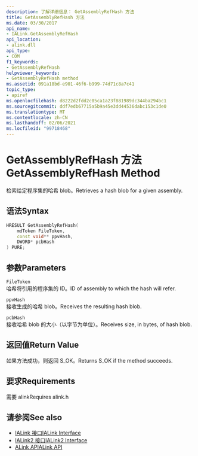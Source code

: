 ```yaml
---
description: 了解详细信息： GetAssemblyRefHash 方法
title: GetAssemblyRefHash 方法
ms.date: 03/30/2017
api_name:
- IALink.GetAssemblyRefHash
api_location:
- alink.dll
api_type:
- COM
f1_keywords:
- GetAssemblyRefHash
helpviewer_keywords:
- GetAssemblyRefHash method
ms.assetid: 091a18bd-e901-46f6-b999-74d71c8a7c41
topic_type:
- apiref
ms.openlocfilehash: d8222d2fdd2c05ca1a23f881989dc344ba294bc1
ms.sourcegitcommit: ddf7edb67715a5b9a45e3dd44536dabc153c1de0
ms.translationtype: MT
ms.contentlocale: zh-CN
ms.lasthandoff: 02/06/2021
ms.locfileid: "99718468"
---
```

# <a name="getassemblyrefhash-method"></a><span data-ttu-id="66f51-103">GetAssemblyRefHash 方法</span><span class="sxs-lookup"><span data-stu-id="66f51-103">GetAssemblyRefHash Method</span></span>

<span data-ttu-id="66f51-104">检索给定程序集的哈希 blob。</span><span class="sxs-lookup"><span data-stu-id="66f51-104">Retrieves a hash blob for a given assembly.</span></span>  
  
## <a name="syntax"></a><span data-ttu-id="66f51-105">语法</span><span class="sxs-lookup"><span data-stu-id="66f51-105">Syntax</span></span>  
  
```cpp  
HRESULT GetAssemblyRefHash(  
    mdToken FileToken,  
    const void** ppvHash,  
    DWORD* pcbHash  
) PURE;  
```  
  
## <a name="parameters"></a><span data-ttu-id="66f51-106">参数</span><span class="sxs-lookup"><span data-stu-id="66f51-106">Parameters</span></span>  

 `FileToken`  
 <span data-ttu-id="66f51-107">哈希将引用的程序集的 ID。</span><span class="sxs-lookup"><span data-stu-id="66f51-107">ID of assembly to which the hash will refer.</span></span>  
  
 `ppvHash`  
 <span data-ttu-id="66f51-108">接收生成的哈希 blob。</span><span class="sxs-lookup"><span data-stu-id="66f51-108">Receives the resulting hash blob.</span></span>  
  
 `pcbHash`  
 <span data-ttu-id="66f51-109">接收哈希 blob 的大小（以字节为单位）。</span><span class="sxs-lookup"><span data-stu-id="66f51-109">Receives size, in bytes, of hash blob.</span></span>  
  
## <a name="return-value"></a><span data-ttu-id="66f51-110">返回值</span><span class="sxs-lookup"><span data-stu-id="66f51-110">Return Value</span></span>  

 <span data-ttu-id="66f51-111">如果方法成功，则返回 S_OK。</span><span class="sxs-lookup"><span data-stu-id="66f51-111">Returns S_OK if the method succeeds.</span></span>  
  
## <a name="requirements"></a><span data-ttu-id="66f51-112">要求</span><span class="sxs-lookup"><span data-stu-id="66f51-112">Requirements</span></span>  

 <span data-ttu-id="66f51-113">需要 alink</span><span class="sxs-lookup"><span data-stu-id="66f51-113">Requires alink.h</span></span>  
  
## <a name="see-also"></a><span data-ttu-id="66f51-114">请参阅</span><span class="sxs-lookup"><span data-stu-id="66f51-114">See also</span></span>

- [<span data-ttu-id="66f51-115">IALink 接口</span><span class="sxs-lookup"><span data-stu-id="66f51-115">IALink Interface</span></span>](ialink-interface.md)
- [<span data-ttu-id="66f51-116">IALink2 接口</span><span class="sxs-lookup"><span data-stu-id="66f51-116">IALink2 Interface</span></span>](ialink2-interface.md)
- [<span data-ttu-id="66f51-117">ALink API</span><span class="sxs-lookup"><span data-stu-id="66f51-117">ALink API</span></span>](index.md)
